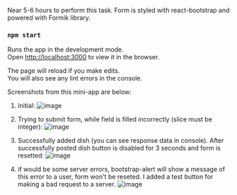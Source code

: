 Near 5-6 hours to perform this task.
Form is styled with react-bootstrap and powered with Formik library.

### `npm start`

Runs the app in the development mode.\
Open [http://localhost:3000](http://localhost:3000) to view it in the browser.

The page will reload if you make edits.\
You will also see any lint errors in the console.

Screenshots from this mini-app are below:
1) Initial:
![image](https://user-images.githubusercontent.com/74111728/120899620-f5d46780-c630-11eb-95cc-d766c5a69866.png)

2) Trying to submit form, while field is filled incorrectly (slice must be integer):
![image](https://user-images.githubusercontent.com/74111728/120899710-5c598580-c631-11eb-98cf-5779e70f332e.png)

3) Successfully added dish (you can see response data in console). After successfully posted dish button is disabled for 3 seconds and form is resetted:
![image](https://user-images.githubusercontent.com/74111728/120899741-7dba7180-c631-11eb-8678-94c76b7f876c.png)

4) if would be some server errors, bootstrap-alert will show a message of this error to a user, form won't be reseted. I added a test button for making a bad request to a server.
![image](https://user-images.githubusercontent.com/74111728/120937712-44f0ca00-c70f-11eb-807b-5854b897a183.png)




